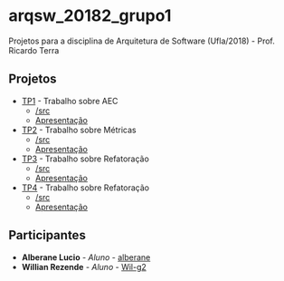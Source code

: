# arqsw_20182_grupo1

Projetos para a disciplina de Arquitetura de Software (Ufla/2018) - Prof. Ricardo Terra

## Projetos

* [TP1](https://github.com/rterrabh/arqsw_20182_grupo1/tree/master/TP1) - Trabalho sobre AEC
  * [/src](https://github.com/rterrabh/arqsw_20182_grupo1/tree/master/TP1/src)
  * [Apresentação](https://github.com/rterrabh/arqsw_20182_grupo1/blob/master/TP1/apresentacao.pdf)
* [TP2](https://github.com/rterrabh/arqsw_20182_grupo1/tree/master/TP2) - Trabalho sobre Métricas
  * [/src](https://github.com/rterrabh/arqsw_20182_grupo1/tree/master/TP2/src)
  * [Apresentação](https://github.com/rterrabh/arqsw_20182_grupo1/blob/master/TP2/apresentacao.pdf)
* [TP3](https://github.com/rterrabh/arqsw_20182_grupo1/tree/master/TP3) - Trabalho sobre Refatoração
  * [/src](https://github.com/rterrabh/arqsw_20182_grupo1/tree/master/TP3/src)
  * [Apresentação](https://github.com/rterrabh/arqsw_20182_grupo1/blob/master/TP3/apresentacao.pdf)
* [TP4](https://github.com/rterrabh/arqsw_20182_grupo1/tree/master/TP4) - Trabalho sobre Refatoração
  * [/src](https://github.com/rterrabh/arqsw_20182_grupo1/tree/master/TP4/src)
  * [Apresentação](https://github.com/rterrabh/arqsw_20182_grupo1/blob/master/TP4/apresentacao.pdf)  
  
## Participantes

* **Alberane Lucio** - *Aluno* - [alberane](https://github.com/alberane)
* **Willian Rezende** - *Aluno* - [Wil-g2](https://github.com/Wil-g2)
